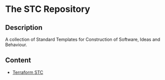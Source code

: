 # The STC Repository

## Description
A collection of Standard Templates for Construction of Software, Ideas and Behaviour.

## Content
- [Terraform STC](./terraform/readme.md)
